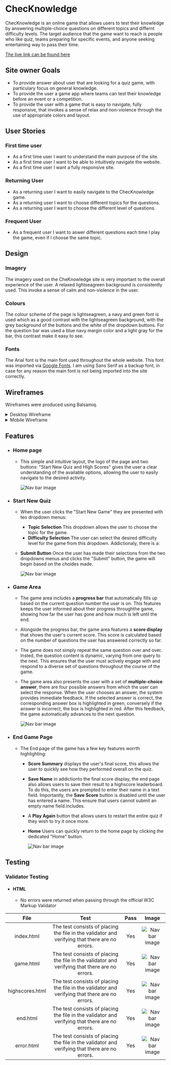 # **ChecKnowledge**

ChecKnowledge is an online game that allows users to test their knowledge by answering multiple-choice questions on different topics and differnt difficulty levels. The target audience that the game want to reach is people who like quiz, teams preparing for specific events, and anyone seeking entertaining way to pass their time. 

[The live link can be found here](https://christiancricchi.github.io/ChecKnowledge/)

## Site owner Goals
- To provide answer about user that are looking for a quiz game, with particulary focus on general knowledge.
- To provide the user a game app where teams can test their knowledge before an event or a competition.
- To provide the user with a game that is easy to navigate, fully responsive, that invokes a sense of relax and non-violence through the use of appropriate colors and layout.

## User Stories

### First time user
- As a first time user I want to understand the main purpose of the site.
- As a first time user I want to be able to intuitively navigate the website.
- As a first time user I want a fully responsive site.

### Returning User
- As a returning user I want to easily navigate to the ChecKnowledge game.
- As a returning user I want to choose different topics for the questions.
- As a returning user I want to choose the different level of questions.

### Frequent User
- As a frequent user I want to aswer different questions each time I play the game, even if I choose the same topic.

## Design
### Imagery
The imagery used on the CheKnowledge site is very important to the overall experience of the user. A relaxed lightseagreen background is consistently used. This invoke a sense of calm and non-violence in the user.

### Colours
The colour scheme of the page is lightseagreen, a navy and green font is used which as a good contrast with the 
lightseagreen background, with the grey background of the buttons and the white of the dropdown buttons. For the question bar was used a blue navy margin color and a light gray for the bar, this contrast make it easy to see.

### Fonts

The Arial font is the main font used throughout the whole website. This font was imported via [Google Fonts](https://fonts.google.com/). I am using Sans Serif as a backup font, in case for any reason the main font is not being imported into the site correctly.

## Wireframes
Wireframes were produced using Balsamiq. 

<details>

 <summary>Desktop Wireframe</summary>

![Desktop Wireframe](docs/wireframe/desktop/HomePage.png)

![Desktop Wireframe](docs/wireframe/desktop/GamePage.png)

![Desktop Wireframe](docs/wireframe/desktop/Questions&AnswerPage.png)

![Desktop Wireframe](docs/wireframe/desktop/FinalScore.png)

![Desktop Wireframe](docs/wireframe/desktop/BestPlayer.png)
 </details>

 <details>
    <summary>Mobile Wireframe</summary>

![Mobile Wireframe](docs/wireframe/mobile/HomePageSmartphone.png)

![Desktop Wireframe](docs/wireframe/mobile/GamePageSmartphone.png)

![Desktop Wireframe](docs/wireframe/mobile/Questions&AnswerpageSmartphone.png)

![Desktop Wireframe](docs/wireframe/mobile/FinalScoreSmartphone.png)

![Desktop Wireframe](docs/wireframe/mobile/BestPlayerSmartphone.png)


 </details>

 ## Features
- ### Home page
  - This simple and intuitive layout, the logo of the page and two buttons: "Start New Quiz  and HIgh Scores" gives the user a clear understanding of the available options, allowing the user to easily navigate to the desired activity.

       ![Nav bar image](docs/features/homePage.PNG)

- ### Start New Quiz
  - When the user clicks the "Start New Game" they are presented with teo dropdown menus:
    - **Topic Selection**
      This dropdown allows the user to choose the topic for the game.
    - **Difficulty Selection**
      The user can select the desired difficulty level for the game from this dropdown.
   Addictionaly, there is a:
   - **Submit Button**
     Once the user has made their selections from the two dropdowns menus and clicks the "Submit" button, the game will begin based on the choides made.

        ![Nav bar image](docs/features/startPage.PNG)

- ### Game Area
  - The game area includes a **progress bar** that automatically fills up based on the current question number the user is on. This features keeps the user informed about their progress throughthe game, showing how far the user has gone and how much is left until the end.
  - Alongside the progress bar, the game area features a **score display** that shows the user's current score. This score is calculated based on the number of questions the user has answered correctly so far.
  - The game does not simply repeat the same question over and over. Insted, the question content is dynamic, varying from one query to the next. This ensures that the user must actively engage with and respond to a diverse set of questions throughout the course of the game.
  - The game area also presents the user with a set of **multiple-choice answer**, there are four possible answers from which the user can select the response. When the user chooses an answer, the system provides immediate feedback. If the selected answer is correct, the corresponding answer box is highlighted in green, conversely if the answer is incorrect, the box is highlighted in red. After this feedback, the game automatically advances to the next question.

       ![Nav bar image](docs/features/gameArea.PNG)

- ### End Game Page
  - The End page of the game has a few key features worrth highlighting:
    - **Score Summary** displays the user's final score, this allows the user to quickly see how they performed overall on the quiz.
    - **Save Name** in addictionto the final score display, the end page also allows users to save their result to a highscore leaderboard. To do this, the users are prompted to enter their name in a text field. Importantly, the **Save Score** button is disabled until the user has entered a name. This ensure that users cannot submit an empty name field.includes.
    - A **Play Again** button that allows users to restart the entire quiz if they wish to try it once more.
    - **Home** Users can quickly return to the home page by clicking the dedicated "Home" button.
  
         ![Nav bar image](docs/features/endGamePage.PNG)

## Testing

### Validator Testing
- #### HTML
    - No errors were returned when passing through the official W3C Markup Validator

| File | Test | Pass | Image |
| :---: | :---: | :---: | :---: | 
| index.html | The test consists of placing the file in the validator and verifying that there are no errors. | Yes |![Nav bar image](docs/html/indexHtml.PNG)|
| game.html | The test consists of placing the file in the validator and verifying that there are no errors. | Yes |![Nav bar image](docs/html/gameHtml.PNG)|
| highscores.html | The test consists of placing the file in the validator and verifying that there are no errors. | Yes |![Nav bar image](docs/html/highscoresHtml.PNG)|
| end.html | The test consists of placing the file in the validator and verifying that there are no errors. | Yes |![Nav bar image](docs/html/endHtml.PNG)|
| error.html | The test consists of placing the file in the validator and verifying that there are no errors. | Yes |![Nav bar image](docs/html/errorHtml.PNG)|
